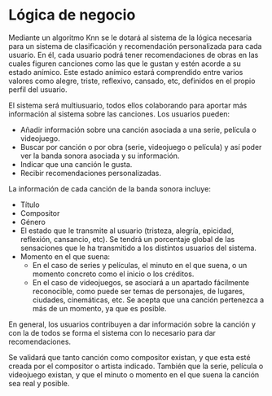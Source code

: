 # Lógica de negocio

Mediante un algoritmo Knn se le dotará al sistema de la lógica necesaria para un sistema de clasificación y recomendación personalizada para cada usuario. En él, cada usuario podrá tener recomendaciones de obras en las cuales figuren canciones como las que le gustan y estén acorde a su estado anímico. Este estado anímico estará comprendido entre varios valores como alegre, triste, reflexivo, cansado, etc, definidos en el propio perfil del usuario.

El sistema será multiusuario, todos ellos colaborando para aportar más información al sistema sobre las canciones. Los usuarios pueden:
- Añadir información sobre una canción asociada a una serie, película o videojuego.
- Buscar por canción o por obra (serie, videojuego o película) y así poder ver la banda sonora asociada y su información.
- Indicar que una canción le gusta.
- Recibir recomendaciones personalizadas.

La información de cada canción de la banda sonora incluye:
- Título
- Compositor
- Género
- El estado que le transmite al usuario (tristeza, alegría, epicidad, reflexión, cansancio, etc). Se tendrá un porcentaje global de las sensaciones que le ha transmitido a los distintos usuarios del sistema.
- Momento en el que suena:
    - En el caso de series y películas, el minuto en el que suena, o un momento concreto como el inicio o los créditos. 
    - En el caso de videojuegos, se asociará a un apartado fácilmente reconocible, como puede ser temas de personajes, de lugares, ciudades, cinemáticas, etc. Se acepta que una canción pertenezca a más de un momento, ya que es posible.

En general, los usuarios contribuyen a dar información sobre la canción y con la de todos se forma el sistema con lo necesario para dar recomendaciones.

Se validará que tanto canción como compositor existan, y que esta esté creada por el compositor o artista indicado. También que la serie, película o videojuego existan, y que el minuto o momento en el que suena la canción sea real y posible. 